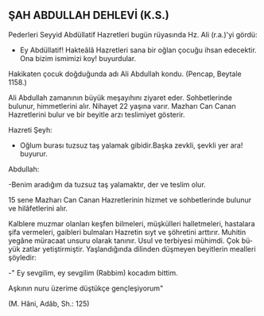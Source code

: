 ## ŞAH ABDULLAH DEHLEVİ (K.S.)

Pederleri Seyyid Abdüllatif Hazretleri bu­gün rüyasında Hz. Ali (r.a.)'yi gördü:

-  Ey Abdüllatif! Hakteâlâ Hazretleri sana bir oğlan çocuğu ihsan edecektir. Ona bizim ismimizi koy! buyurdular.

Hakikaten çocuk doğduğunda adı Ali Abdul­lah kondu. (Pencap, Beytale 1158.)

Ali Abdullah zamanının büyük meşayıhını ziyaret eder. Sohbetlerinde bulunur, himmetleri­ni alır. Nihayet 22 yaşına varır. Mazharı Can Canan Hazretlerini bulur ve bir beyitle arzı tes­limiyet gösterir.

Hazreti Şeyh:

- Oğlum burası tuzsuz taş yalamak gibidir.Başka zevkli, şevkli yer ara! buyurur.

Abdullah:

-Benim aradığım da tuzsuz taş yalamak­tır, der ve teslim olur.

15 sene Mazharı Can Canan Hazretlerinin hizmet ve sohbetlerinde bulunur ve hilâfetlerini alır.

Kalblere muzmar olanları keşfen bilmeleri, müşkülleri halletmeleri, hastalara şifa vermele­ri, gaibleri bulmaları Hazretin sıyt ve şöhretini arttırır. Muhitin yegâne müracaat unsuru ola­rak tanınır. Usul ve terbiyesi mühimdi. Çok bü­yük zatlar yetiştirmiştir. Yaşlandığında dilinden düşmeyen beyitlerin mealleri şöyledir:

-" Ey sevgilim, ey sevgilim (Rabbim) kocadım bittim.

Aşkının nuru üzerime düştükçe gençleşiyorum"

(M. Hâni, Adâb, Sh.: 125)
